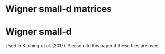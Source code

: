 # Wigner small-d matrices 
# Wigner small-d

Used in Kitching et al. (2017). Please cite this paper if these files are used. 
